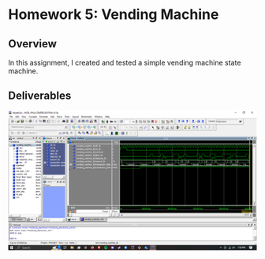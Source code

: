 # Homework 5: Vending Machine

## Overview
In this assignment, I created and tested a simple vending machine state machine.

## Deliverables
![Deliverable for HW-5: Waveform of vending machine](assets/hw-5.png)
